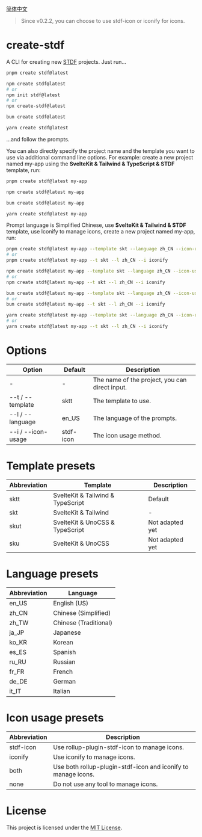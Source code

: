 [简体中文](https://github.com/any-tdf/stdf/blob/main/packages/create-stdf/README_CN.md)

> Since v0.2.2, you can choose to use stdf-icon or iconify for icons.

# create-stdf

A CLI for creating new [STDF](https://stdf.design) projects. Just run...

<!-- :::code-groups -->
<!-- pnpm -->
```sh
pnpm create stdf@latest
```
<!-- :: -->
<!-- npm -->
```sh
npm create stdf@latest
# or
npm init stdf@latest
# or
npx create-stdf@latest
```
<!-- :: -->
<!-- bun -->
```sh
bun create stdf@latest
```
<!-- :: -->
<!-- yarn -->
```sh
yarn create stdf@latest
```
<!-- ::: -->

...and follow the prompts.

You can also directly specify the project name and the template you want to use via additional command line options. For example: create a new project named my-app using the **SvelteKit & Tailwind & TypeScript & STDF** template, run:

<!-- :::code-groups -->
<!-- pnpm -->
```sh
pnpm create stdf@latest my-app
```
<!-- :: -->
<!-- npm -->
```sh
npm create stdf@latest my-app
```
<!-- :: -->
<!-- bun -->
```sh
bun create stdf@latest my-app
```
<!-- :: -->
<!-- yarn -->
```sh
yarn create stdf@latest my-app
```
<!-- ::: -->

Prompt language is Simplified Chinese, use **SvelteKit & Tailwind & STDF** template, use Iconify to manage icons, create a new project named my-app, run:

<!-- :::code-groups -->
<!-- pnpm -->
```sh
pnpm create stdf@latest my-app --template skt --language zh_CN --icon-usage iconify
# or
pnpm create stdf@latest my-app --t skt --l zh_CN --i iconify
```
<!-- :: -->
<!-- npm -->
```sh
npm create stdf@latest my-app --template skt --language zh_CN --icon-usage iconify
# or
npm create stdf@latest my-app --t skt --l zh_CN --i iconify
```
<!-- :: -->
<!-- bun -->
```sh
bun create stdf@latest my-app --template skt --language zh_CN --icon-usage iconify
# or
bun create stdf@latest my-app --t skt --l zh_CN --i iconify
```
<!-- :: -->
<!-- yarn -->
```sh
yarn create stdf@latest my-app --template skt --language zh_CN --icon-usage iconify
# or
yarn create stdf@latest my-app --t skt --l zh_CN --i iconify
```
<!-- ::: -->

# Options

| Option             | Default | Description                                    |
| --------------- | ------- | ---------------------------------------------- |
| -               | -       | The name of the project, you can direct input. |
| --t / --template | sktt | The template to use.                           |
| --l / --language | en_US | The language of the prompts.                   |
| --i / --icon-usage | stdf-icon | The icon usage method.                         |

# Template presets

| Abbreviation | Template                                                | Description     |
| ------------ | ------------------------------------------------------- | --------------- |
| sktt        | SvelteKit & Tailwind & TypeScript           | Default         |
| skt         | SvelteKit & Tailwind                         | -               |
| skut        | SvelteKit & UnoCSS & TypeScript             | Not adapted yet |
| sku         | SvelteKit & UnoCSS                         | Not adapted yet |

# Language presets

| Abbreviation  | Language              |
| ----- | --------------------- |
| en_US | English (US)          |
| zh_CN | Chinese (Simplified)  |
| zh_TW | Chinese (Traditional) |
| ja_JP | Japanese              |
| ko_KR | Korean                |
| es_ES | Spanish               |
| ru_RU | Russian               |
| fr_FR | French                |
| de_DE | German                |
| it_IT | Italian               |

# Icon usage presets

| Abbreviation | Description                                                           |
| --------- | -------------------------------------------------------------- |
| stdf-icon | Use rollup-plugin-stdf-icon to manage icons.                  |
| iconify   | Use iconify to manage icons.                                  |
| both      | Use both rollup-plugin-stdf-icon and iconify to manage icons. |
| none      | Do not use any tool to manage icons.                                       |

# License

This project is licensed under the [MIT License](https://github.com/any-tdf/stdf/blob/main/LICENSE).
